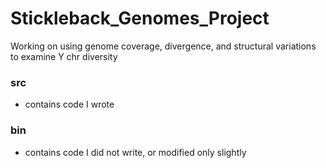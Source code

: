 # Stickleback_Genomes_Project

Working on using genome coverage, divergence, and structural variations to examine Y chr diversity

### src
* contains code I wrote

### bin
* contains code I did not write, or modified only slightly
